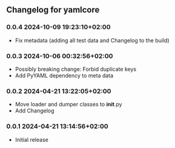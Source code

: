 ## Changelog for yamlcore

### 0.0.4 2024-10-09 19:23:10+02:00

  - Fix metadata (adding all test data and Changelog to the build)

### 0.0.3 2024-10-06 00:32:56+02:00

  - Possibly breaking change: Forbid duplicate keys
  - Add PyYAML dependency to meta data

### 0.0.2 2024-04-21 13:22:05+02:00

  - Move loader and dumper classes to __init__.py
  - Add Changelog

### 0.0.1 2024-04-21 13:14:56+02:00

  - Initial release
